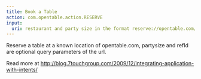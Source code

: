 ```yaml
---
title: Book a Table
action: com.opentable.action.RESERVE
input:
  uri: restaurant and party size in the format reserve://opentable.com/<locationID>?partySize=<party size>
---
```

Reserve a table at a known location of opentable.com, partysize and refId are optional query parameters of the url.

Read more at
http://blog.7touchgroup.com/2009/12/integrating-application-with-intents/
